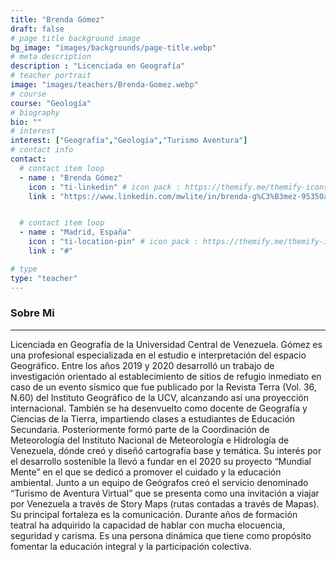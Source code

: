 ```yaml
---
title: "Brenda Gómez"
draft: false
# page title background image
bg_image: "images/backgrounds/page-title.webp"
# meta description
description : "Licenciada en Geografía"
# teacher portrait
image: "images/teachers/Brenda-Gomez.webp"
# course
course: "Geología"
# biography
bio: ""
# interest
interest: ["Geografía","Geología","Turismo Aventura"]
# contact info
contact:
  # contact item loop
  - name : "Brenda Gómez"
    icon : "ti-linkedin" # icon pack : https://themify.me/themify-icons
    link : "https://www.linkedin.com/mwlite/in/brenda-g%C3%B3mez-95350a1a8"


  # contact item loop
  - name : "Madrid, España"
    icon : "ti-location-pin" # icon pack : https://themify.me/themify-icons
    link : "#"

# type
type: "teacher"
---
```


### Sobre Mi
------------

Licenciada en Geografía de la Universidad Central de Venezuela. Gómez es una profesional especializada en el estudio e interpretación del espacio Geográfico. Entre los años 2019 y 2020 desarrolló un trabajo de investigación orientado al establecimiento de sitios de refugio inmediato en caso de un evento sísmico que fue publicado por la Revista Terra (Vol. 36, N.60) del Instituto Geográfico de la UCV, alcanzando así una proyección internacional. También se ha desenvuelto como docente de Geografía y Ciencias de la Tierra, impartiendo clases a estudiantes de Educación Secundaria. Posteriormente formó parte de la Coordinación de Meteorología del Instituto Nacional de Meteorología e Hidrología de Venezuela, dónde creó y diseñó cartografía base y temática.
Su interés por el desarrollo sostenible la llevó a fundar en el 2020 su proyecto “Mundial Mente” en el que se dedicó a promover el cuidado y la educación ambiental. Junto a un equipo de Geógrafos creó el servicio denominado “Turismo de Aventura Virtual” que se presenta como una invitación a viajar por Venezuela a través de Story Maps (rutas contadas a través de Mapas).
Su principal fortaleza es la comunicación. Durante años de formación teatral ha adquirido la capacidad de hablar con mucha elocuencia, seguridad y carisma. Es una persona dinámica que tiene como propósito fomentar la educación integral y la participación colectiva.